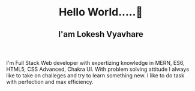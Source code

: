 <header>
        <h1>Hello World.....👋</h1>
        <h2>I'am Lokesh Vyavhare</h2>
    </header>
    <main>
        <p>I'm Full Stack Web developer with expertizing knowledge in MERN, ES6, HTML5, CSS Advanced, Chakra UI. With problem solving attitude I always like to take on challeges and try to learn something new. I like to do task with perfection and max efficiency.</p>
    </main>
